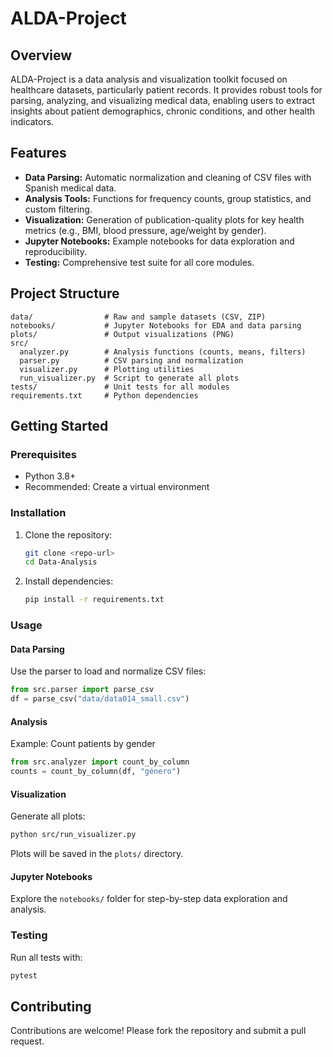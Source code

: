 # ALDA-Project

## Overview

ALDA-Project is a data analysis and visualization toolkit focused on healthcare datasets, particularly patient records. It provides robust tools for parsing, analyzing, and visualizing medical data, enabling users to extract insights about patient demographics, chronic conditions, and other health indicators.

## Features

- **Data Parsing:** Automatic normalization and cleaning of CSV files with Spanish medical data.
- **Analysis Tools:** Functions for frequency counts, group statistics, and custom filtering.
- **Visualization:** Generation of publication-quality plots for key health metrics (e.g., BMI, blood pressure, age/weight by gender).
- **Jupyter Notebooks:** Example notebooks for data exploration and reproducibility.
- **Testing:** Comprehensive test suite for all core modules.

## Project Structure

```
data/                # Raw and sample datasets (CSV, ZIP)
notebooks/           # Jupyter Notebooks for EDA and data parsing
plots/               # Output visualizations (PNG)
src/
  analyzer.py        # Analysis functions (counts, means, filters)
  parser.py          # CSV parsing and normalization
  visualizer.py      # Plotting utilities
  run_visualizer.py  # Script to generate all plots
tests/               # Unit tests for all modules
requirements.txt     # Python dependencies
```

## Getting Started

### Prerequisites

- Python 3.8+
- Recommended: Create a virtual environment

### Installation

1. Clone the repository:
   ```sh
   git clone <repo-url>
   cd Data-Analysis
   ```

2. Install dependencies:
   ```sh
   pip install -r requirements.txt
   ```

### Usage

#### Data Parsing

Use the parser to load and normalize CSV files:
```python
from src.parser import parse_csv
df = parse_csv("data/data014_small.csv")
```

#### Analysis

Example: Count patients by gender
```python
from src.analyzer import count_by_column
counts = count_by_column(df, "género")
```

#### Visualization

Generate all plots:
```sh
python src/run_visualizer.py
```
Plots will be saved in the `plots/` directory.

#### Jupyter Notebooks

Explore the `notebooks/` folder for step-by-step data exploration and analysis.

### Testing

Run all tests with:
```sh
pytest
```

## Contributing

Contributions are welcome! Please fork the repository and submit a pull request.
